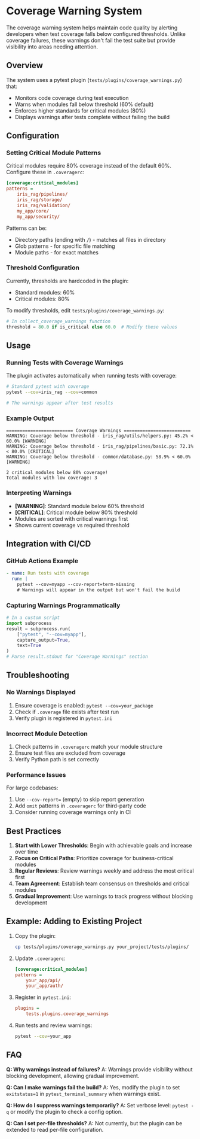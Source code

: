 # Coverage Warning System

The coverage warning system helps maintain code quality by alerting developers when test coverage falls below configured thresholds. Unlike coverage failures, these warnings don't fail the test suite but provide visibility into areas needing attention.

## Overview

The system uses a pytest plugin (`tests/plugins/coverage_warnings.py`) that:
- Monitors code coverage during test execution
- Warns when modules fall below threshold (60% default)
- Enforces higher standards for critical modules (80%)
- Displays warnings after tests complete without failing the build

## Configuration

### Setting Critical Module Patterns

Critical modules require 80% coverage instead of the default 60%. Configure these in `.coveragerc`:

```ini
[coverage:critical_modules]
patterns =
    iris_rag/pipelines/
    iris_rag/storage/
    iris_rag/validation/
    my_app/core/
    my_app/security/
```

Patterns can be:
- Directory paths (ending with `/`) - matches all files in directory
- Glob patterns - for specific file matching
- Module paths - for exact matches

### Threshold Configuration

Currently, thresholds are hardcoded in the plugin:
- Standard modules: 60%
- Critical modules: 80%

To modify thresholds, edit `tests/plugins/coverage_warnings.py`:

```python
# In collect_coverage_warnings function
threshold = 80.0 if is_critical else 60.0  # Modify these values
```

## Usage

### Running Tests with Coverage Warnings

The plugin activates automatically when running tests with coverage:

```bash
# Standard pytest with coverage
pytest --cov=iris_rag --cov=common

# The warnings appear after test results
```

### Example Output

```
========================= Coverage Warnings =========================
WARNING: Coverage below threshold - iris_rag/utils/helpers.py: 45.2% < 60.0% [WARNING]
WARNING: Coverage below threshold - iris_rag/pipelines/basic.py: 72.1% < 80.0% [CRITICAL]
WARNING: Coverage below threshold - common/database.py: 58.9% < 60.0% [WARNING]

2 critical modules below 80% coverage!
Total modules with low coverage: 3
```

### Interpreting Warnings

- **[WARNING]**: Standard module below 60% threshold
- **[CRITICAL]**: Critical module below 80% threshold
- Modules are sorted with critical warnings first
- Shows current coverage vs required threshold

## Integration with CI/CD

### GitHub Actions Example

```yaml
- name: Run tests with coverage
  run: |
    pytest --cov=myapp --cov-report=term-missing
    # Warnings will appear in the output but won't fail the build
```

### Capturing Warnings Programmatically

```python
# In a custom script
import subprocess
result = subprocess.run(
    ["pytest", "--cov=myapp"],
    capture_output=True,
    text=True
)
# Parse result.stdout for "Coverage Warnings" section
```

## Troubleshooting

### No Warnings Displayed

1. Ensure coverage is enabled: `pytest --cov=your_package`
2. Check if `.coverage` file exists after test run
3. Verify plugin is registered in `pytest.ini`

### Incorrect Module Detection

1. Check patterns in `.coveragerc` match your module structure
2. Ensure test files are excluded from coverage
3. Verify Python path is set correctly

### Performance Issues

For large codebases:
1. Use `--cov-report=` (empty) to skip report generation
2. Add `omit` patterns in `.coveragerc` for third-party code
3. Consider running coverage warnings only in CI

## Best Practices

1. **Start with Lower Thresholds**: Begin with achievable goals and increase over time
2. **Focus on Critical Paths**: Prioritize coverage for business-critical modules
3. **Regular Reviews**: Review warnings weekly and address the most critical first
4. **Team Agreement**: Establish team consensus on thresholds and critical modules
5. **Gradual Improvement**: Use warnings to track progress without blocking development

## Example: Adding to Existing Project

1. Copy the plugin:
   ```bash
   cp tests/plugins/coverage_warnings.py your_project/tests/plugins/
   ```

2. Update `.coveragerc`:
   ```ini
   [coverage:critical_modules]
   patterns =
       your_app/api/
       your_app/auth/
   ```

3. Register in `pytest.ini`:
   ```ini
   plugins =
       tests.plugins.coverage_warnings
   ```

4. Run tests and review warnings:
   ```bash
   pytest --cov=your_app
   ```

## FAQ

**Q: Why warnings instead of failures?**
A: Warnings provide visibility without blocking development, allowing gradual improvement.

**Q: Can I make warnings fail the build?**
A: Yes, modify the plugin to set `exitstatus=1` in `pytest_terminal_summary` when warnings exist.

**Q: How do I suppress warnings temporarily?**
A: Set verbose level: `pytest -q` or modify the plugin to check a config option.

**Q: Can I set per-file thresholds?**
A: Not currently, but the plugin can be extended to read per-file configuration.